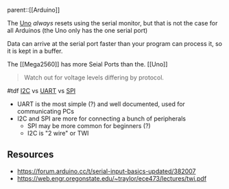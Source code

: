 parent::[[Arduino]]

The [Uno](Uno.md) _always_ resets using the serial monitor, but that is not the case for all Arduinos (the Uno only has the one serial port)

Data can arrive at the serial port faster than your program can process it, so it is kept in a buffer.

The [[Mega2560]] has more Seial Ports than the. [[Uno]]

 > Watch out for voltage levels differing by protocol. 

#tdf [I2C](I2C) vs [UART](UART.md) vs [SPI](SPI)
- UART is the most simple (?) and well documented, used for communicating PCs 
- I2C and SPI are more for connecting a bunch of peripherals
	- SPI may be more common for beginners (?)
	- I2C is "2 wire" or TWI

## Resources
- https://forum.arduino.cc/t/serial-input-basics-updated/382007
- https://web.engr.oregonstate.edu/~traylor/ece473/lectures/twi.pdf

